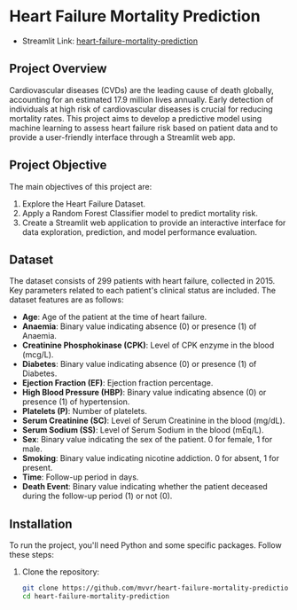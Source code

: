 # Heart Failure Mortality Prediction

- Streamlit Link: [heart-failure-mortality-prediction](https://heartfailuremortalityprediction.streamlit.app/)


## Project Overview

Cardiovascular diseases (CVDs) are the leading cause of death globally, accounting for an estimated 17.9 million lives annually. Early detection of individuals at high risk of cardiovascular diseases is crucial for reducing mortality rates. This project aims to develop a predictive model using machine learning to assess heart failure risk based on patient data and to provide a user-friendly interface through a Streamlit web app.

## Project Objective

The main objectives of this project are:
1. Explore the Heart Failure Dataset.
2. Apply a Random Forest Classifier model to predict mortality risk.
3. Create a Streamlit web application to provide an interactive interface for data exploration, prediction, and model performance evaluation.

## Dataset

The dataset consists of 299 patients with heart failure, collected in 2015. Key parameters related to each patient's clinical status are included. The dataset features are as follows:

- **Age**: Age of the patient at the time of heart failure.
- **Anaemia**: Binary value indicating absence (0) or presence (1) of Anaemia.
- **Creatinine Phosphokinase (CPK)**: Level of CPK enzyme in the blood (mcg/L).
- **Diabetes**: Binary value indicating absence (0) or presence (1) of Diabetes.
- **Ejection Fraction (EF)**: Ejection fraction percentage.
- **High Blood Pressure (HBP)**: Binary value indicating absence (0) or presence (1) of hypertension.
- **Platelets (P)**: Number of platelets.
- **Serum Creatinine (SC)**: Level of Serum Creatinine in the blood (mg/dL).
- **Serum Sodium (SS)**: Level of Serum Sodium in the blood (mEq/L).
- **Sex**: Binary value indicating the sex of the patient. 0 for female, 1 for male.
- **Smoking**: Binary value indicating nicotine addiction. 0 for absent, 1 for present.
- **Time**: Follow-up period in days.
- **Death Event**: Binary value indicating whether the patient deceased during the follow-up period (1) or not (0).

## Installation

To run the project, you'll need Python and some specific packages. Follow these steps:

1. Clone the repository:
   ```bash
   git clone https://github.com/mvvr/heart-failure-mortality-prediction.git
   cd heart-failure-mortality-prediction
